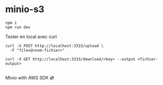 # minio-s3


```
npm i
npm run dev
```

Tester en local avec curl

```
curl -X POST http://localhost:3333/upload \
  -F "file=@<nom-fichier>"

curl -X GET http://localhost:3333/download/<key> --output <fichier-output>


```
Minio with AWS SDK 💿
